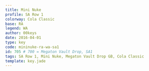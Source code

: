 ```yaml
---
title: Mini Nuke
profile: SA Row 1
colorway: Cola Classic
base: RA
legend: WA
author: 00keys
date: 2016-04-01
type: key
code: mininuke-ra-wa-sa1
id: 705 # 700 = Megaton Vault Drop, SA1
tags: SA Row 1, Mini Nuke, Megaton Vault Drop GB, Cola Classic
template: key.jade
---
```




